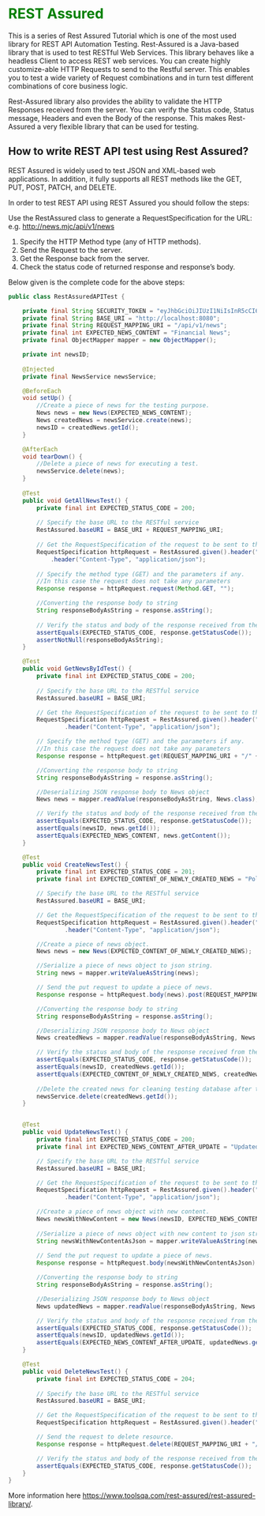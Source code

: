 <H1 style="color: green">REST Assured</h1>

This is a series of Rest Assured Tutorial which is one of the most used library for REST API Automation Testing. Rest-Assured is a Java-based library that is used to test RESTful Web Services. This library behaves like a headless Client to access REST web services. You can create highly customize-able HTTP Requests to send to the Restful server. This enables you to test a wide variety of Request combinations and in turn test different combinations of core business logic.

Rest-Assured library also provides the ability to validate the HTTP Responses received from the server. You can verify the Status code, Status message, Headers and even the Body of the response. This makes Rest-Assured a very flexible library that can be used for testing.

## How to write REST API test using Rest Assured?

REST Assured is widely used to test JSON and XML-based web applications. In addition, it fully supports all REST methods like the GET, PUT, POST, PATCH, and DELETE.

In order to test REST API using REST Assured you should follow the steps:

Use the RestAssured class to generate a RequestSpecification for the URL: e.g. http://news.mjc/api/v1/news
1. Specify the HTTP Method type (any of HTTP methods).
2. Send the Request to the server.
3. Get the Response back from the server.
4. Check the status code of returned response and response’s body.

Below given is the complete code for the above steps:

```Java
public class RestAssuredAPITest {

    private final String SECURITY_TOKEN = "eyJhbGciOiJIUzI1NiIsInR5cCI6IkpXVCJ9.eyJ1c2VyTmFtZSI6InRlc3RpbmcxMjMiLCJwYXNzd29yZCI6IlBhc3N3b3JkQDEiLCJpYXQiOjE2Mjg1NjQyMjF9.lW8JJvJF7jKebbqPiHOBGtCAus8D9Nv1BK6IoIIMJQ4";
    private final String BASE_URI = "http://localhost:8080";
    private final String REQUEST_MAPPING_URI = "/api/v1/news";
    private final int EXPECTED_NEWS_CONTENT = "Financial News";
    private final ObjectMapper mapper = new ObjectMapper();

    private int newsID;
    
    @Injected
    private final NewsService newsService;

    @BeforeEach
    void setUp() {
        //Create a piece of news for the testing purpose.
        News news = new News(EXPECTED_NEWS_CONTENT);
        News createdNews = newsService.create(news);
        newsID = createdNews.getId();
    }

    @AfterEach
    void tearDown() {
        //Delete a piece of news for executing a test.
        newsService.delete(news);
    }
 
    @Test
    public void GetAllNewsTest() { 
        private final int EXPECTED_STATUS_CODE = 200;
        
        // Specify the base URL to the RESTful service
        RestAssured.baseURI = BASE_URI + REQUEST_MAPPING_URI; 
	
        // Get the RequestSpecification of the request to be sent to the server. 
        RequestSpecification httpRequest = RestAssured.given().header("Authorization", "Bearer " + SECURITY_TOKEN)
            .header("Content-Type", "application/json");
	
        // Specify the method type (GET) and the parameters if any. 
        //In this case the request does not take any parameters 
        Response response = httpRequest.request(Method.GET, "");

        //Converting the response body to string
        String responseBodyAsString = response.asString();
	
        // Verify the status and body of the response received from the server
        assertEquals(EXPECTED_STATUS_CODE, response.getStatusCode());
        assertNotNull(responseBodyAsString);     
    }

    @Test 
    public void GetNewsByIdTest() {
        private final int EXPECTED_STATUS_CODE = 200;
       
        // Specify the base URL to the RESTful service 
        RestAssured.baseURI = BASE_URI;

        // Get the RequestSpecification of the request to be sent to the server. 
        RequestSpecification httpRequest = RestAssured.given().header("Authorization", "Bearer " + SECURITY_TOKEN)
                .header("Content-Type", "application/json");

        // Specify the method type (GET) and the parameters if any. 
        //In this case the request does not take any parameters 
        Response response = httpRequest.get(REQUEST_MAPPING_URI + "/" + newsID);

        //Converting the response body to string
        String responseBodyAsString = response.asString();

        //Deserializing JSON response body to News object
        News news = mapper.readValue(responseBodyAsString, News.class);

        // Verify the status and body of the response received from the server
        assertEquals(EXPECTED_STATUS_CODE, response.getStatusCode());
        assertEquals(newsID, news.getId());
        assertEquals(EXPECTED_NEWS_CONTENT, news.getContent());
    }

    @Test
    public void CreateNewsTest() {
        private final int EXPECTED_STATUS_CODE = 201;
        private final int EXPECTED_CONTENT_OF_NEWLY_CREATED_NEWS = "Political News";

        // Specify the base URL to the RESTful service 
        RestAssured.baseURI = BASE_URI;

        // Get the RequestSpecification of the request to be sent to the server. 
        RequestSpecification httpRequest = RestAssured.given().header("Authorization", "Bearer " + SECURITY_TOKEN)
                .header("Content-Type", "application/json");

        //Create a piece of news object.
        News news = new News(EXPECTED_CONTENT_OF_NEWLY_CREATED_NEWS);

        //Serialize a piece of news object to json string.
        String news = mapper.writeValueAsString(news);

        // Send the put request to update a piece of news.
        Response response = httpRequest.body(news).post(REQUEST_MAPPING_URI);

        //Converting the response body to string
        String responseBodyAsString = response.asString();

        //Deserializing JSON response body to News object
        News createdNews = mapper.readValue(responseBodyAsString, News.class);

        // Verify the status and body of the response received from the server
        assertEquals(EXPECTED_STATUS_CODE, response.getStatusCode());
        assertEquals(newsID, createdNews.getId());
        assertEquals(EXPECTED_CONTENT_OF_NEWLY_CREATED_NEWS, createdNews.getContent());
        
        //Delete the created news for cleaning testing database after the test.
        newsService.delete(createdNews.getId());
    }


    @Test
    public void UpdateNewsTest() {
        private final int EXPECTED_STATUS_CODE = 200;
        private final int EXPECTED_NEWS_CONTENT_AFTER_UPDATE = "Updated Financial News";

        // Specify the base URL to the RESTful service 
        RestAssured.baseURI = BASE_URI;

        // Get the RequestSpecification of the request to be sent to the server. 
        RequestSpecification httpRequest = RestAssured.given().header("Authorization", "Bearer " + SECURITY_TOKEN)
                .header("Content-Type", "application/json");

        //Create a piece of news object with new content.
        News newsWithNewContent = new News(newsID, EXPECTED_NEWS_CONTENT_AFTER_UPDATE);
        
        //Serialize a piece of news object with new content to json string.
        String newsWithNewContentAsJson = mapper.writeValueAsString(news);
        
        // Send the put request to update a piece of news.
        Response response = httpRequest.body(newsWithNewContentAsJson).put(REQUEST_MAPPING_URI + "/" + newsID);

        //Converting the response body to string
        String responseBodyAsString = response.asString();

        //Deserializing JSON response body to News object
        News updatedNews = mapper.readValue(responseBodyAsString, News.class);

        // Verify the status and body of the response received from the server
        assertEquals(EXPECTED_STATUS_CODE, response.getStatusCode());
        assertEquals(newsID, updatedNews.getId());
        assertEquals(EXPECTED_NEWS_CONTENT_AFTER_UPDATE, updatedNews.getContent());
    }

    @Test
    public void DeleteNewsTest() {
        private final int EXPECTED_STATUS_CODE = 204;
     
        // Specify the base URL to the RESTful service
        RestAssured.baseURI = BASE_URI;

        // Get the RequestSpecification of the request to be sent to the server. 
        RequestSpecification httpRequest = RestAssured.given().header("Authorization", "Bearer " + SECURITY_TOKEN);

        // Send the request to delete resource. 
        Response response = httpRequest.delete(REQUEST_MAPPING_URI + "/" + newsID);

        // Verify the status and body of the response received from the server
        assertEquals(EXPECTED_STATUS_CODE, response.getStatusCode());
    }
}
```

More information here https://www.toolsqa.com/rest-assured/rest-assured-library/.